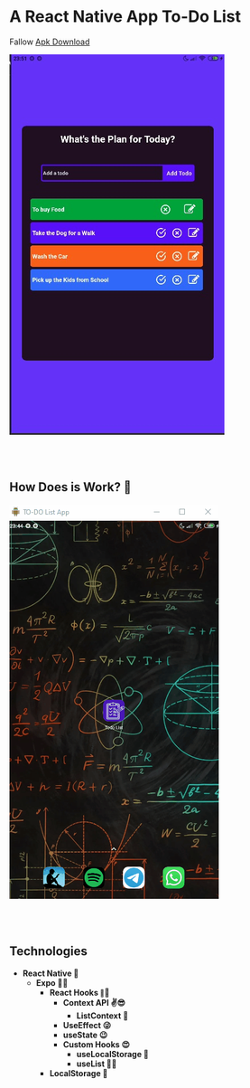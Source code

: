 # A React Native App To-Do List

Fallow [Apk Download](https://github.com/VitoorFranca/to-do-list/releases/tag/v1.2)

<img src="./gitHub/assets/to-do-list-home.jpg" />


<br/> <br/>

## How Does is Work? 🤔

<img src="./gitHub/assets/to-do-list-sample.gif" />


<br/> <br/>

<h2><strong>Technologies</strong></h2>

<ul>
  <li>
    <strong>
      React Native 👑
    </strong>
    <ul>
      <li>
        <strong>
          Expo 🧙‍♂️
        </strong>
        <ul>
          <li>
            <strong>
              React Hooks <small>🎩</small>🐇
            </strong>
            <ul>
              <li>
                <strong>
                  Context API ✌😎
                </strong>
                <ul>
                  <li>
                    <strong>
                      ListContext 💪
                    </strong>
                  </li>
                </ul>
              </li>
              <li>
                <strong>
                  UseEffect 😜
                </strong>
              </li>
              <li>
                <strong>
                  useState 😉
                </strong>
              </li>
              <li>
                <strong>
                  Custom Hooks 😍
                </strong>
                <ul>
                  <li>
                    <strong>
                      useLocalStorage 💝
                    </strong>
                  </li>
                  <li>
                    <strong>
                      useList 🐱‍👤
                    </strong>
                  </li>
                </ul>
              </li>
            </ul>
          </li>
          <li>
            <strong>
              LocalStorage 💖
            </strong>
          </li>
        </ul>
      </li>
    </ul>
  </li>
</ul>